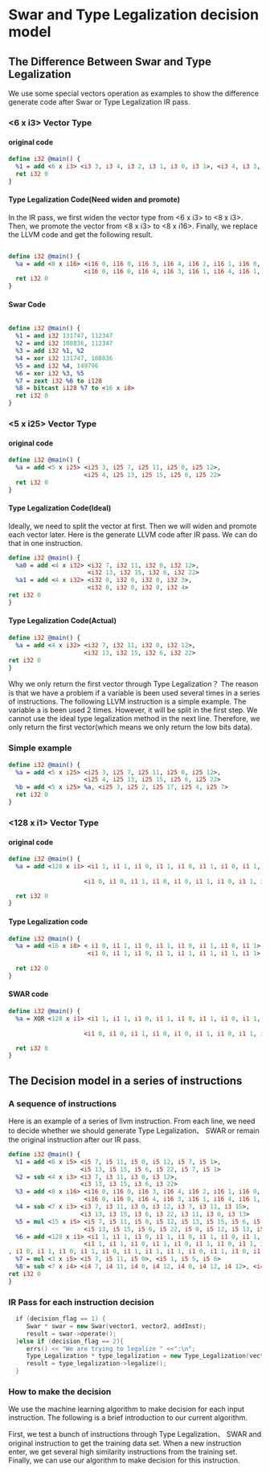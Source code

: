 # Swar and Type Legalization decision model


## The Difference Between Swar and Type Legalization
We use some special vectors operation as examples to show the difference generate code after Swar or Type Legalization IR pass.

### <6 x i3> Vector Type
#### original code

```llvm
define i32 @main() {
  %1 = add <6 x i3> <i3 3, i3 4, i3 2, i3 1, i3 0, i3 1>, <i3 4, i3 3, i3 1, i3 4, i3 1, i3 2>
  ret i32 0
}
```

#### Type Legalization Code(Need widen and promote)
In the IR pass, we first widen the vector type from <6 x i3> to <8 x i3>. Then, we promote the vector from <8 x i3> to <8 x i16>. Finally, we replace the LLVM code and get the following result.

```llvm

define i32 @main() {
  %a = add <8 x i16> <i16 0, i16 0, i16 3, i16 4, i16 2, i16 1, i16 0, i16 1>, 
                     <i16 0, i16 0, i16 4, i16 3, i16 1, i16 4, i16 1, i16 2>
  ret i32 0
}

```
#### Swar Code

```llvm

define i32 @main() {
  %1 = and i32 131747, 112347
  %2 = and i32 108836, 112347
  %3 = add i32 %1, %2
  %4 = xor i32 131747, 108836
  %5 = and i32 %4, 149796
  %6 = xor i32 %3, %5
  %7 = zext i32 %6 to i128
  %8 = bitcast i128 %7 to <16 x i8>
  ret i32 0  
}

```
### <5 x i25> Vector Type
#### original code

```llvm
define i32 @main() {
  %a = add <5 x i25> <i25 3, i25 7, i25 11, i25 0, i25 12>, 
                     <i25 4, i25 13, i25 15, i25 6, i25 22>
  ret i32 0
}
```
#### Type Legalization Code(Ideal)
Ideally, we need to split the vector at first. Then we will widen and promote each vector later. Here is the generate LLVM code after IR pass. We can do that in one instruction.

```llvm
define i32 @main() {
  %a0 = add <4 x i32> <i32 7, i32 11, i32 0, i32 12>,
                      <i32 13, i32 15, i32 6, i32 22>
  %a1 = add <4 x i32> <i32 0, i32 0, i32 0, i32 3>,
                      <i32 0, i32 0, i32 0, i32 4>
ret i32 0
}
```
#### Type Legalization Code(Actual)
```llvm
define i32 @main() {
  %a = add <4 x i32> <i32 7, i32 11, i32 0, i32 12>,
                     <i32 13, i32 15, i32 6, i32 22>
ret i32 0
}
```

Why we only return the first vector through Type Legalization？ The reason is that we have a problem if a variable is been used several times in a series of instructions. The following LLVM instruction is a simple example. 
The variable a is been used 2 times. However, it will be split in the first step. We cannot use the ideal type legalization method in the next line. Therefore, we only return the first vector(which means we only return the low bits data).

### Simple example
```llvm
define i32 @main() {
  %a = add <5 x i25> <i25 3, i25 7, i25 11, i25 0, i25 12>, 
                     <i25 4, i25 13, i25 15, i25 6, i25 22>
  %b = add <5 x i25> %a, <i25 3, i25 2, i25 17, i25 4, i25 7>                 
  ret i32 0
}
```

### <128 x i1> Vector Type
#### original code

```llvm
define i32 @main() {
  %a = add <128 x i1> <i1 1, i1 1, i1 0, i1 1, i1 0, i1 1, i1 0, i1 1, i1 0, i1 1, i1 0, i1 1, i1 0, i1 1, i1 0, i1 1, i1 1, i1 1, i1 0, i1 1, i1 0, i1 1, i1 0, i1 1, i1 0, i1 1, i1 0, i1 1, i1 0, i1 1, i1 0, i1 1, i1 1, i1 1, i1 0, i1 1, i1 0, i1 1, i1 0, i1 1, i1 0, i1 1, i1 0, i1 1, i1 0, i1 1, i1 0, i1 1, i1 1, i1 1, i1 0, i1 1, i1 0, i1 1, i1 0, i1 1, i1 0, i1 1, i1 0, i1 1, i1 0, i1 1, i1 0, i1 1, i1 1, i1 1, i1 0, i1 1, i1 0, i1 1, i1 0, i1 1, i1 0, i1 1, i1 0, i1 1, i1 0, i1 1, i1 0, i1 1, i1 1, i1 1, i1 0, i1 1, i1 0, i1 1, i1 0, i1 1, i1 0, i1 1, i1 0, i1 1, i1 0, i1 1, i1 0, i1 1, i1 1, i1 1, i1 0, i1 1, i1 0, i1 1, i1 0, i1 1, i1 0, i1 1, i1 0, i1 1, i1 0, i1 1, i1 0, i1 1, i1 1, i1 1, i1 0, i1 1, i1 0, i1 1, i1 0, i1 1, i1 0, i1 1, i1 0, i1 1, i1 0, i1 1, i1 0, i1 1>,
  
                     <i1 0, i1 0, i1 1, i1 0, i1 0, i1 1, i1 0, i1 1, i1 0, i1 1, i1 0, i1 1, i1 0, i1 1, i1 0, i1 1, i1 1, i1 1, i1 0, i1 1, i1 0, i1 1, i1 0, i1 1, i1 0, i1 1, i1 0, i1 1, i1 0, i1 1, i1 0, i1 0, i1 1, i1 1, i1 0, i1 1, i1 0, i1 1, i1 0, i1 1, i1 0, i1 1, i1 0, i1 1, i1 0, i1 1, i1 0, i1 1, i1 1, i1 1, i1 0, i1 1, i1 0, i1 1, i1 0, i1 1, i1 1, i1 0, i1 0, i1 1, i1 0, i1 1, i1 0, i1 1, i1 1, i1 1, i1 0, i1 1, i1 0, i1 1, i1 0, i1 1, i1 0, i1 1, i1 0, i1 1, i1 0, i1 1, i1 0, i1 1, i1 1, i1 1, i1 0, i1 1, i1 0, i1 0, i1 0, i1 1, i1 0, i1 1, i1 0, i1 1, i1 0, i1 1, i1 0, i1 1, i1 1, i1 1, i1 0, i1 1, i1 0, i1 1, i1 0, i1 1, i1 0, i1 1, i1 0, i1 1, i1 0, i1 1, i1 0, i1 1, i1 0, i1 1, i1 1, i1 1, i1 0, i1 0, i1 1, i1 1, i1 0, i1 1, i1 0, i1 1, i1 1, i1 1, i1 1, i1 1>

  ret i32 0
}
```

#### Type Legalization code
```llvm
define i32 @main() {
  %a = add <16 x i8> < i1 0, i1 1, i1 0, i1 1, i1 0, i1 1, i1 0, i1 1>, 
                      <i1 0, i1 1, i1 0, i1 1, i1 1, i1 1, i1 1, i1 1>
                      
  ret i32 0
}
```

#### SWAR code
```llvm
define i32 @main() {
  %a = XOR <128 x i1> <i1 1, i1 1, i1 0, i1 1, i1 0, i1 1, i1 0, i1 1, i1 0, i1 1, i1 0, i1 1, i1 0, i1 1, i1 0, i1 1, i1 1, i1 1, i1 0, i1 1, i1 0, i1 1, i1 0, i1 1, i1 0, i1 1, i1 0, i1 1, i1 0, i1 1, i1 0, i1 1, i1 1, i1 1, i1 0, i1 1, i1 0, i1 1, i1 0, i1 1, i1 0, i1 1, i1 0, i1 1, i1 0, i1 1, i1 0, i1 1, i1 1, i1 1, i1 0, i1 1, i1 0, i1 1, i1 0, i1 1, i1 0, i1 1, i1 0, i1 1, i1 0, i1 1, i1 0, i1 1, i1 1, i1 1, i1 0, i1 1, i1 0, i1 1, i1 0, i1 1, i1 0, i1 1, i1 0, i1 1, i1 0, i1 1, i1 0, i1 1, i1 1, i1 1, i1 0, i1 1, i1 0, i1 1, i1 0, i1 1, i1 0, i1 1, i1 0, i1 1, i1 0, i1 1, i1 0, i1 1, i1 1, i1 1, i1 0, i1 1, i1 0, i1 1, i1 0, i1 1, i1 0, i1 1, i1 0, i1 1, i1 0, i1 1, i1 0, i1 1, i1 1, i1 1, i1 0, i1 1, i1 0, i1 1, i1 0, i1 1, i1 0, i1 1, i1 0, i1 1, i1 0, i1 1, i1 0, i1 1>,
  
                     <i1 0, i1 0, i1 1, i1 0, i1 0, i1 1, i1 0, i1 1, i1 0, i1 1, i1 0, i1 1, i1 0, i1 1, i1 0, i1 1, i1 1, i1 1, i1 0, i1 1, i1 0, i1 1, i1 0, i1 1, i1 0, i1 1, i1 0, i1 1, i1 0, i1 1, i1 0, i1 0, i1 1, i1 1, i1 0, i1 1, i1 0, i1 1, i1 0, i1 1, i1 0, i1 1, i1 0, i1 1, i1 0, i1 1, i1 0, i1 1, i1 1, i1 1, i1 0, i1 1, i1 0, i1 1, i1 0, i1 1, i1 1, i1 0, i1 0, i1 1, i1 0, i1 1, i1 0, i1 1, i1 1, i1 1, i1 0, i1 1, i1 0, i1 1, i1 0, i1 1, i1 0, i1 1, i1 0, i1 1, i1 0, i1 1, i1 0, i1 1, i1 1, i1 1, i1 0, i1 1, i1 0, i1 0, i1 0, i1 1, i1 0, i1 1, i1 0, i1 1, i1 0, i1 1, i1 0, i1 1, i1 1, i1 1, i1 0, i1 1, i1 0, i1 1, i1 0, i1 1, i1 0, i1 1, i1 0, i1 1, i1 0, i1 1, i1 0, i1 1, i1 0, i1 1, i1 1, i1 1, i1 0, i1 0, i1 1, i1 1, i1 0, i1 1, i1 0, i1 1, i1 1, i1 1, i1 1, i1 1>

  ret i32 0
}
```
## The Decision model in a series of instructions
### A sequence of instructions
Here is an example of a series of llvm instruction. From each line, we need to decide whether we should generate Type Legalization、 SWAR or remain the original instruction after our IR pass.
```llvm
define i32 @main() {
  %1 = add <6 x i5> <i5 7, i5 11, i5 0, i5 12, i5 7, i5 1>,
                    <i5 13, i5 15, i5 6, i5 22, i5 7, i5 1>
  %2 = sub <4 x i3> <i3 7, i3 11, i3 0, i3 12>,
                    <i3 13, i3 15, i3 6, i3 22>
  %3 = add <8 x i16> <i16 0, i16 0, i16 3, i16 4, i16 2, i16 1, i16 0, i16 1>, 
                     <i16 0, i16 0, i16 4, i16 3, i16 1, i16 4, i16 1, i16 2>
  %4 = sub <7 x i3> <i3 7, i3 11, i3 0, i3 12, i3 7, i3 11, i3 15>,
                    <i3 13, i3 15, i3 6, i3 22, i3 11, i3 0, i3 13>
  %5 = mul <15 x i5> <i5 7, i5 11, i5 0, i5 12, i5 13, i5 15, i5 6, i5 22, i5 13, i5 15, i5 6, i5 22, i5 15, i5 6, i5 22>,
                     <i5 13, i5 15, i5 6, i5 22, i5 0, i5 12, i5 13, i5 15, i5 6, i5 15, i5 6, i5 22, i5 15, i5 13, i5 15>
  %6 = add <128 x i1> <i1 1, i1 1, i1 0, i1 1, i1 0, i1 1, i1 0, i1 1, i1 0, i1 1, i1 0, i1 1, i1 0, i1 1, i1 0, i1 1, i1 1, i1 1, i1 0, i1 1, i1 0, i1 1, i1 0, i1 1, i1 0, i1 1, i1 0, i1 1, i1 0, i1 1, i1 0, i1 1, i1 1, i1 1, i1 0, i1 1, i1 0, i1 1, i1 0, i1 1, i1 0, i1 1, i1 0, i1 1, i1 0, i1 1, i1 0, i1 1, i1 1, i1 1, i1 0, i1 1, i1 0, i1 1, i1 0, i1 1, i1 0, i1 1, i1 0, i1 1, i1 0, i1 1, i1 0, i1 1, i1 1, i1 1, i1 0, i1 1, i1 0, i1 1, i1 0, i1 1, i1 0, i1 1, i1 0, i1 1, i1 0, i1 1, i1 0, i1 1, i1 1, i1 1, i1 0, i1 1, i1 0, i1 1, i1 0, i1 1, i1 0, i1 1, i1 0, i1 1, i1 0, i1 1, i1 0, i1 1, i1 1, i1 1, i1 0, i1 1, i1 0, i1 1, i1 0, i1 1, i1 0, i1 1, i1 0, i1 1, i1 0, i1 1, i1 0, i1 1, i1 1, i1 1, i1 0, i1 1, i1 0, i1 1, i1 0, i1 1, i1 0, i1 1, i1 0, i1 1, i1 0, i1 1, i1 0, i1 1>,
                     <i1 1, i1 1, i1 0, i1 1, i1 0, i1 1, i1 0, i1 1, i1 0, i1 1, i1 0, i1 1, i1 0, i1 1, i1 0, i1 1, i1 1, i1 1, i1 0, i1 1, i1 0, i1 1, i1 0, i1 1, i1 0, i1 1 
, i1 0, i1 1, i1 0, i1 1, i1 0, i1 1, i1 1, i1 1, i1 0, i1 1, i1 0, i1 1, i1 0, i1 1, i1 0, i1 1, i1 0, i1 1, i1 0, i1 1, i1 0, i1 1, i1 1, i1 1, i1 0, i1 1, i1 0, i1 1, i1 0, i1 1, i1 0, i1 1, i1 0, i1 1, i1 0, i1 1, i1 0, i1 1, i1 1, i1 1, i1 0, i1 1, i1 0, i1 1, i1 0, i1 1, i1 0, i1 1, i1 0, i1 1, i1 0, i1 1, i1 0, i1 1, i1 1, i1 1, i1 0, i1 1, i1 0, i1 1, i1 0, i1 1, i1 0, i1 1, i1 0, i1 1, i1 0, i1 1, i1 0, i1 1, i1 1, i1 1, i1 0, i1 1, i1 0, i1 1, i1 0, i1 1, i1 0, i1 1, i1 0, i1 1, i1 0, i1 1, i1 0, i1 1, i1 1, i1 1, i1 0, i1 1, i1 0, i1 1, i1 0, i1 1, i1 0, i1 1, i1 0, i1 1, i1 0, i1 1, i1 0, i1 1>
  %7 = mul <3 x i5> <i5 7, i5 11, i5 0>, <i5 1, i5 5, i5 6>
  %8 = sub <7 x i4> <i4 7, i4 11, i4 0, i4 12, i4 0, i4 12, i4 12>, <i4 13, i4 15, i4 6, i4 22, i4 7, i4 11, i4 0>
ret i32 0
}

```
### IR Pass for each instruction decision
```C++
  if (decision_flag == 1) {
     Swar * swar = new Swar(vector1, vector2, addInst);
     result = swar->operate();
  }else if (decision_flag == 2){
     errs() << "We are trying to legalize " <<":\n";
     Type_Legalization * type_legalization = new Type_Legalization(vector1, vector2, addInst);
     result = type_legalization->legalize();
  }
```
### How to make the decision
We use the machine learning algorithm to make decision for each input instruction. The following is a brief introduction to our current algorithm.

First, we test a bunch of instructions through Type Legalization、 SWAR and original instruction to get the training data set. When a new instruction enter, we get several high similarity instructions from the training set. Finally, we can use our algorithm to make decision for this instruction.








